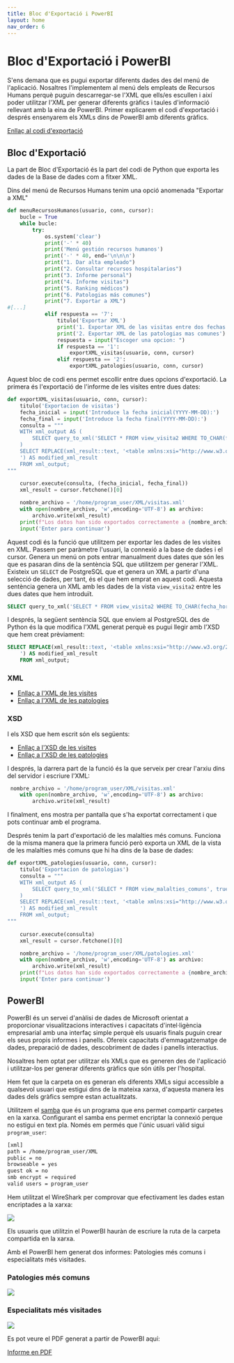 ```yaml
---
title: Bloc d'Exportació i PowerBI
layout: home
nav_order: 6
---
```


# Bloc d'Exportació i PowerBI

S'ens demana que es pugui exportar diferents dades des del menú de l'aplicació. Nosaltres l'implementem al menú dels empleats de Recursos Humans perquè puguin descarregar-se l'XML que ells/es escullen i així poder utilitzar l'XML per generar diferents gràfics i taules d'informació rellevant amb la eina de PowerBI. Primer explicarem el codi d'exportació i després ensenyarem els XMLs dins de PowerBI amb diferents gràfics.

[Enllaç al codi d'exportació](https://github.com/Xadouuu7/hospital/blob/main/python/Bloque%20Conexión%20Login/funciones.py)

## Bloc d'Exportació

La part de Bloc d'Exportació és la part del codi de Python que exporta les dades de la Base de dades com a fitxer XML.

Dins del menú de Recursos Humans tenim una opció anomenada "Exportar a XML"

```python
def menuRecursosHumanos(usuario, conn, cursor):
    bucle = True
    while bucle:
        try:
            os.system('clear')
            print('-' * 40)
            print('Menú gestión recursos humanos')
            print('-' * 40, end='\n\n\n')
            print("1. Dar alta empleado")
            print("2. Consultar recursos hospitalarios")
            print("3. Informe personal")
            print("4. Informe visitas")
            print("5. Ranking médicos")
            print("6. Patologias más comunes")
            print("7. Exportar a XML")
#[...]
            elif respuesta == '7':
                titulo('Exportar XML')
                print('1. Exportar XML de las visitas entre dos fechas')
                print('2. Exportar XML de las patologias mas comunes')
                respuesta = input("Escoger una opcion: ")
                if respuesta == '1':
                    exportXML_visitas(usuario, conn, cursor)
                elif respuesta == '2':
                    exportXML_patologies(usuario, conn, cursor)
```

Aquest bloc de codi ens permet escollir entre dues opcions d'exportació. La primera és l'exportació de l'informe de les visites entre dues dates:

```python
def exportXML_visitas(usuario, conn, cursor):
    titulo('Exportacion de visitas')
    fecha_inicial = input('Introduce la fecha inicial(YYYY-MM-DD):')
    fecha_final = input('Introduce la fecha final(YYYY-MM-DD):')
    consulta = """
    WITH xml_output AS (
        SELECT query_to_xml('SELECT * FROM view_visita2 WHERE TO_CHAR(fecha_hora, ''YYYY-MM-DD'') BETWEEN '%s' AND '%s'', true, false, '') AS xml_result
    )
    SELECT REPLACE(xml_result::text, '<table xmlns:xsi="http://www.w3.org/2001/XMLSchema-instance">', '<table xmlns:xsi="http://www.w3.org/2001/XMLSchema-instance" xsi:noNamespaceSchemaLocation="visitas.xsd">
    ') AS modified_xml_result
    FROM xml_output;
"""
    
    cursor.execute(consulta, (fecha_inicial, fecha_final))
    xml_result = cursor.fetchone()[0]

    nombre_archivo = '/home/program_user/XML/visitas.xml'
    with open(nombre_archivo, 'w',encoding='UTF-8') as archivo:
        archivo.write(xml_result)
    print(f"Los datos han sido exportados correctamente a {nombre_archivo}.")
    input('Enter para continuar')
```

Aquest codi és la funció que utilitzem per exportar les dades de les visites en XML. Passem per paràmetre l'usuari, la connexió a la base de dades i el cursor. Genera un menú on pots entrar manualment dues dates que són les que es pasaran dins de la sentència SQL que utilitzem per generar l'XML. Existeix un `SELECT` de PostgreSQL que et genera un XML a partir d'una selecció de dades, per tant, és el que hem emprat en aquest codi. Aquesta sentència genera un XML amb les dades de la vista `view_visita2` entre les dues dates que hem introduït.

```sql
SELECT query_to_xml('SELECT * FROM view_visita2 WHERE TO_CHAR(fecha_hora, ''YYYY-MM-DD'') BETWEEN '%s' AND '%s'', true, false, '') AS xml_result
```

I després, la següent sentència SQL que enviem al PostgreSQL des de Python és la que modifica l'XML generat perquè es pugui llegir amb l'XSD que hem creat prèviament:

```sql
SELECT REPLACE(xml_result::text, '<table xmlns:xsi="http://www.w3.org/2001/XMLSchema-instance">', '<table xmlns:xsi="http://www.w3.org/2001/XMLSchema-instance" xsi:noNamespaceSchemaLocation="visitas.xsd">
    ') AS modified_xml_result
    FROM xml_output;
```

### XML

- [Enllaç a l'XML de les visites](https://github.com/Xadouuu7/hospital/blob/main/python/Bloque%20Conexión%20Login/visitas.xml)
- [Enllaç a l'XML de les patologies](https://github.com/Xadouuu7/hospital/blob/main/python/Bloque%20Conexión%20Login/patologies.xml)

### XSD

I els XSD que hem escrit són els següents:

- [Enllaç a l'XSD de les visites](https://github.com/Xadouuu7/hospital/blob/main/python/Bloque%20Conexión%20Login/visitas.xsd)
- [Enllaç a l'XSD de les patologies](https://github.com/Xadouuu7/hospital/blob/main/python/Bloque%20Conexión%20Login/patologies.xsd)

I després, la darrera part de la funció és la que serveix per crear l'arxiu dins del servidor i escriure l'XML:

```python
 nombre_archivo = '/home/program_user/XML/visitas.xml'
    with open(nombre_archivo, 'w',encoding='UTF-8') as archivo:
        archivo.write(xml_result)
```

I finalment, ens mostra per pantalla que s'ha exportat correctament i que pots continuar amb el programa.

Després tenim la part d'exportació de les malalties més comuns. Funciona de la misma manera que la primera funció però exporta un XML de la vista de les malalties més comuns que hi ha dins de la base de dades:

```python
def exportXML_patologies(usuario, conn, cursor):
    titulo('Exportacion de patologias')
    consulta = """
    WITH xml_output AS (
        SELECT query_to_xml('SELECT * FROM view_malalties_comuns', true, false, '') AS xml_result
    )
    SELECT REPLACE(xml_result::text, '<table xmlns:xsi="http://www.w3.org/2001/XMLSchema-instance">', '<table xmlns:xsi="http://www.w3.org/2001/XMLSchema-instance" xsi:noNamespaceSchemaLocation="patologies.xsd">
    ') AS modified_xml_result
    FROM xml_output;
"""
    
    cursor.execute(consulta)
    xml_result = cursor.fetchone()[0]

    nombre_archivo = '/home/program_user/XML/patologies.xml'
    with open(nombre_archivo, 'w',encoding='UTF-8') as archivo:
        archivo.write(xml_result)
    print(f"Los datos han sido exportados correctamente a {nombre_archivo}.")
    input('Enter para continuar')
```

## PowerBI

PowerBI és un servei d'anàlisi de dades de Microsoft orientat a proporcionar visualitzacions interactives i capacitats d'intel·ligència empresarial amb una interfaç simple perquè els usuaris finals puguin crear els seus propis informes i panells. Ofereix capacitats d'emmagatzematge de dades, preparació de dades, descobriment de dades i panells interactius.

Nosaltres hem optat per utilitzar els XMLs que es generen des de l'aplicació i utilitzar-los per generar diferents gràfics que són útils per l'hospital. 

Hem fet que la carpeta on es generan els diferents XMLs sigui accessible a qualsevol usuari que estigui dins de la mateixa xarxa, d'aquesta manera les dades dels gràfics sempre estan actualitzats.

Utilitzem el [samba](https://www.samba.org) que és un programa que ens permet compartir carpetes en la xarxa. 
Configurant el samba ens permet encriptar la connexió perque no estigui en text pla. Només em permés que l'únic usuari vàlid sigui `program_user`:

```bash
[xml]
path = /home/program_user/XML
public = no
browseable = yes
guest ok = no
smb encrypt = required
valid users = program_user
```

Hem utilitzat el WireShark per comprovar que efectivament les dades estan encriptades a la xarxa:

![](imagenes/postgres/power_bi/encriptado.png)

Els usuaris que utilitzin el PowerBI hauràn de escriure la ruta de la carpeta compartida en la xarxa.

Amb el PowerBI hem generat dos informes: Patologies més comuns i especialitats més visitades.

### Patologies més comuns

![](imagenes/postgres/power_bi/informe1.png)

### Especialitats més visitades

![](imagenes/postgres/power_bi/informe2.png)

Es pot veure el PDF generat a partir de PowerBI aquí:

[Informe en PDF](https://github.com/Xadouuu7/hospital/blob/main/postgres/PowerBI/Informes.pdf)